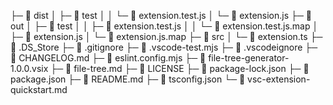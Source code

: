 ├─ 📁 dist
│   ├─ 📁 test
│   │   └─ 📄 extension.test.js
│   └─ 📄 extension.js
├─ 📁 out
│   ├─ 📁 test
│   │   ├─ 📄 extension.test.js
│   │   └─ 📄 extension.test.js.map
│   ├─ 📄 extension.js
│   └─ 📄 extension.js.map
├─ 📁 src
│   └─ 📄 extension.ts
├─ 📄 .DS_Store
├─ 📄 .gitignore
├─ 📄 .vscode-test.mjs
├─ 📄 .vscodeignore
├─ 📄 CHANGELOG.md
├─ 📄 eslint.config.mjs
├─ 📄 file-tree-generator-1.0.0.vsix
├─ 📄 file-tree.md
├─ 📄 LICENSE
├─ 📄 package-lock.json
├─ 📄 package.json
├─ 📄 README.md
├─ 📄 tsconfig.json
└─ 📄 vsc-extension-quickstart.md
